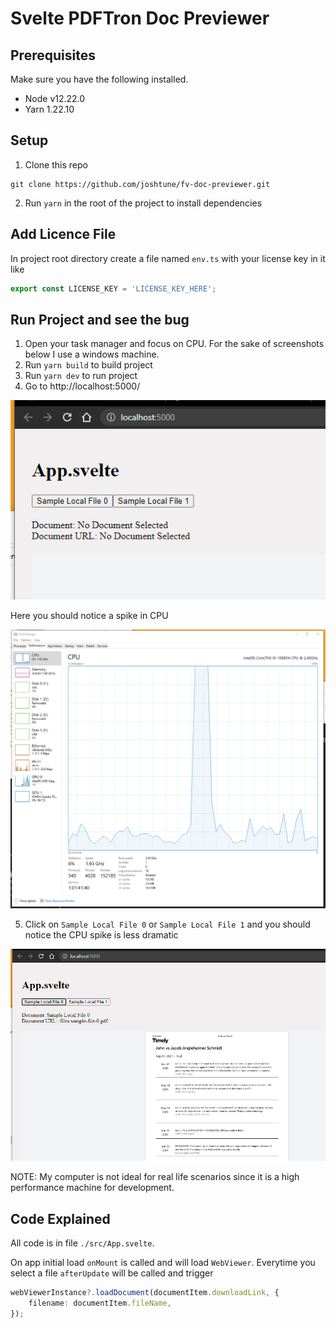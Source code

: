 # Svelte PDFTron Doc Previewer

## Prerequisites
Make sure you have the following installed.
- Node v12.22.0
- Yarn 1.22.10

## Setup
1. Clone this repo
```shell
git clone https://github.com/joshtune/fv-doc-previewer.git
```
2. Run `yarn` in the root of the project to install dependencies

## Add Licence File
In project root directory create a file named `env.ts` with your license key in it like
```typescript
export const LICENSE_KEY = 'LICENSE_KEY_HERE';
```

## Run Project and see the bug
1. Open your task manager and focus on CPU.  For the sake of screenshots below I use a windows machine.
2. Run `yarn build` to build project
3. Run `yarn dev` to run project
4. Go to http://localhost:5000/

![Screenshot 1](./public/doc-screenshot-1.png)

Here you should notice a spike in CPU

![Screenshot 3](./public/doc-screenshot-3.png)

5. Click on `Sample Local File 0` or `Sample Local File 1` and you should notice the CPU spike is less dramatic

![Screenshot 2](./public/doc-screenshot-2.png)

NOTE: My computer is not ideal for real life scenarios since it is a high performance machine for development.

## Code Explained
All code is in file `./src/App.svelte`.

On app initial load `onMount` is called and will load `WebViewer`.  Everytime you select a file `afterUpdate` will be called and trigger 
```typescript
webViewerInstance?.loadDocument(documentItem.downloadLink, {
    filename: documentItem.fileName,
});
```
